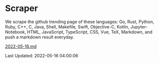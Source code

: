# Scraper

We scrape the github trending page of these languages: Go, Rust, Python, Ruby, C++, C, Java, Shell, Makefile, Swift, Objective-C, Kotlin, Jupyter-Notebook, HTML, JavaScript, TypeScript, CSS, Vue, TeX, Markdown, and push a markdown result everyday.

[2022-05-16.md](https://github.com/yangwenmai/github-trending-backup/blob/master/2022-05-16.md)

Last Updated: 2022-05-16 04:00:06